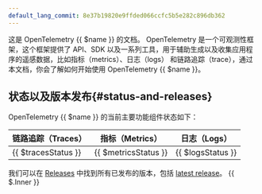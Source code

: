 ```yaml
---
default_lang_commit: 8e37b19820e9ffded066ccfc5b5e282c896db362
---
```


这是 OpenTelemetry {{ $name }} 的文档。 OpenTelemetry 是一个可观测性框架，这个框架提供了
API、SDK 以及一系列工具，用于辅助生成以及收集应用程序的遥感数据，比如指标（metrics）、日志（logs）
和链路追踪（trace），通过本文档，你会了解如何开始使用 OpenTelemetry {{ $name }}。

## 状态以及版本发布{#status-and-releases}

OpenTelemetry {{ $name }} 的当前主要功能组件状态如下：

| 链路追踪（Traces）  | 指标（Metrics）      | 日志（Logs）      |
| ------------------- | -------------------- | ----------------- |
| {{ $tracesStatus }} | {{ $metricsStatus }} | {{ $logsStatus }} |

我们可以在 [Releases] 中找到所有已发布的版本，包括 [latest release][]。 {{ $.Inner }}

[latest release]: <https://github.com/open-telemetry/opentelemetry-{{ $lang }}/releases/latest>
[Releases]: <https://github.com/open-telemetry/opentelemetry-{{ $lang }}/releases>
